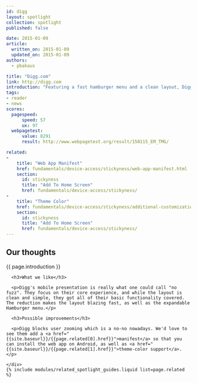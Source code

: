 ```yaml
---
id: digg
layout: spotlight
collection: spotlight
published: false

date: 2015-01-09
article:
  written_on: 2015-01-09
  updated_on: 2015-01-09
authors:
  - pbakaus

title: "Digg.com"
link: http://digg.com
introduction: "Featuring a fast hamburger menu and a clean layout, Digg works amazingly well on mobile."
tags: 
- reader
- news
scores:
  pagespeed:
      speed: 57
      ux: 97
  webpagetest:
      value: 8291
      result: http://www.webpagetest.org/result/150115_EM_TMG/

related:
-
    title: "Web App Manifest"
    href: fundamentals/device-access/stickyness/web-app-manifest.html
    section:
      id: stickyness
      title: "Add To Home Screen"
      href: fundamentals/device-access/stickyness/
-
    title: "Theme Color"
    href: fundamentals/device-access/stickyness/additional-customizations.html
    section:
      id: stickyness
      title: "Add To Home Screen"
      href: fundamentals/device-access/stickyness/
---
```


<div class="spotlight-wrapper">

  <div class="container clear">
    <div class="content spotlight-wrapper__content g--half">
      <h2>Our thoughts</h2>
      <p>{{ page.introduction }}</p>

      <h3>What we like</h3>

      <p>Digg's mobile presentation is really what one could call "no fuzz". They focus on their core experience, and while the layout is clean and simple, they got all of their basic functionality covered. The reduction makes the layout blazing fast, as well as the expandable Hamburger menu.</p>

      <h3>Possible improvements</h3>

      <p>Digg blocks user zooming which is a no-no nowadays. We'd love to see them add a <a href="{{site.baseurl}}/{{page.related[0].href}}">manifest</a> so that you can install the web app on Android, as well as <a href="{{site.baseurl}}/{{page.related[1].href}}">theme-color support</a>.</p>

    </div>
    {% include modules/related_spotlight_guides.liquid list=page.related %}
  </div>

</div>